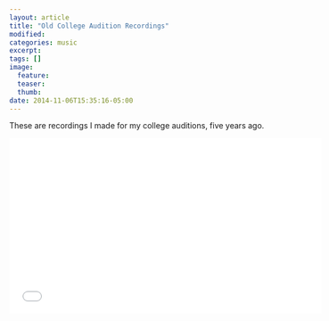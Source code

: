 ```yaml
---
layout: article
title: "Old College Audition Recordings"
modified:
categories: music
excerpt:
tags: []
image:
  feature:
  teaser:
  thumb:
date: 2014-11-06T15:35:16-05:00
---
```


These are recordings I made for my college auditions, five years ago.

<iframe width="560" height="315" src="//www.youtube.com/embed/videoseries?list=PLB0BCBBC1D798B1E2" frameborder="0" allowfullscreen></iframe>
